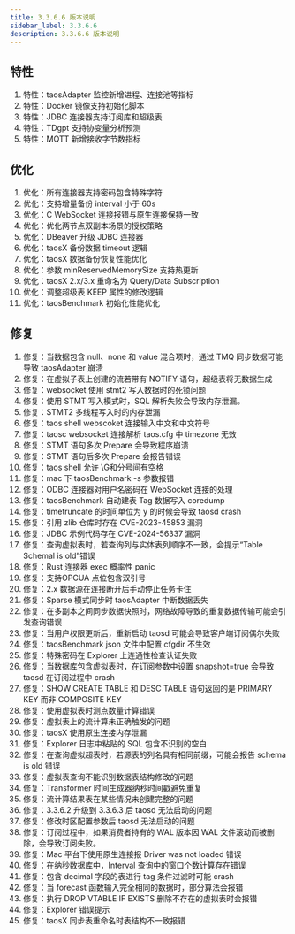 ```yaml
---
title: 3.3.6.6 版本说明
sidebar_label: 3.3.6.6
description: 3.3.6.6 版本说明
---
```


## 特性
  1. 特性：taosAdapter 监控新增进程、连接池等指标
  2. 特性：Docker 镜像支持初始化脚本
  3. 特性：JDBC 连接器支持订阅库和超级表
  4. 特性：TDgpt 支持协变量分析预测
  5. 特性：MQTT 新增接收字节数指标

## 优化
  1. 优化：所有连接器支持密码包含特殊字符
  2. 优化：支持增量备份 interval 小于 60s 
  3. 优化：C WebSocket 连接报错与原生连接保持一致
  4. 优化：优化两节点双副本场景的授权策略
  5. 优化：DBeaver 升级 JDBC 连接器
  6. 优化：taosX 备份数据 timeout 逻辑
  7. 优化：taosX 数据备份恢复性能优化
  8. 优化：参数 minReservedMemorySize 支持热更新
  9. 优化：taosX 2.x/3.x 重命名为 Query/Data Subscription
 10. 优化：调整超级表 KEEP 属性的修改逻辑
 11. 优化：taosBenchmark 初始化性能优化

## 修复
  1. 修复：当数据包含 null、none 和 value 混合项时，通过 TMQ 同步数据可能导致 taosAdapter 崩溃
  2. 修复：在虚拟子表上创建的流若带有 NOTIFY 语句，超级表将无数据生成
  3. 修复：websocket 使用 stmt2 写入数据时的死锁问题
  4. 修复：使用 STMT 写入模式时，SQL 解析失败会导致内存泄漏。
  5. 修复：STMT2 多线程写入时的内存泄漏
  6. 修复：taos shell webscoket 连接输入中文和中文符号
  7. 修复：taosc websocket 连接解析 taos.cfg 中 timezone 无效
  8. 修复：STMT 语句多次 Prepare 会导致程序崩溃
  9. 修复：STMT 语句后多次 Prepare 会报告错误
 10. 修复：taos shell 允许 \G和分号间有空格
 11. 修复：mac 下 taosBenchmark -s 参数报错
 12. 修复：ODBC 连接器对用户名密码在 WebSocket 连接的处理
 13. 修复：taosBenchmark 自动建表 Tag 数据写入 coredump
 14. 修复：timetruncate 的时间单位为 y 的时候会导致 taosd crash
 15. 修复：引用 zlib 仓库时存在 CVE-2023-45853 漏洞
 16. 修复：JDBC 示例代码存在 CVE-2024-56337 漏洞
 17. 修复：查询虚拟表时，若查询列与实体表列顺序不一致，会提示“Table Schemal is old”错误
 18. 修复：Rust 连接器 exec 概率性 panic
 19. 修复：支持OPCUA 点位包含双引号
 20. 修复：2.x 数据源在连接断开后手动停止任务卡住
 21. 修复：Sparse 模式同步时 taosAdapter 中断数据丢失
 22. 修复：在多副本之间同步数据快照时，网络故障导致的重复数据传输可能会引发查询错误
 23. 修复：当用户权限更新后，重新启动 taosd 可能会导致客户端订阅偶尔失败
 24. 修复：taosBenchmark json 文件中配置 cfgdir 不生效
 25. 修复：特殊密码在 Explorer 上连通性检查认证失败
 26. 修复：当数据库包含虚拟表时，在订阅参数中设置 snapshot=true 会导致 taosd 在订阅过程中 crash
 27. 修复：SHOW CREATE TABLE 和 DESC TABLE 语句返回的是 PRIMARY KEY 而非 COMPOSITE KEY
 28. 修复：使用虚拟表时测点数量计算错误
 29. 修复：虚拟表上的流计算未正确触发的问题
 30. 修复：taosX 使用原生连接内存泄漏
 31. 修复：Explorer 日志中粘贴的 SQL 包含不识别的空白
 32. 修复：在查询虚拟超表时，若源表的列名具有相同前缀，可能会报告 schema is old 错误
 33. 修复：虚拟表查询不能识别数据表结构修改的问题
 34. 修复：Transformer 时间生成器纳秒时间戳避免重复
 35. 修复：流计算结果表在某些情况未创建完整的问题
 36. 修复：3.3.6.2 升级到 3.3.6.3 后 taosd 无法启动的问题
 37. 修复：修改时区配置参数后 taosd 无法启动的问题
 38. 修复：订阅过程中，如果消费者持有的 WAL 版本因 WAL 文件滚动而被删除，会导致订阅失败。
 39. 修复：Mac 平台下使用原生连接报 Driver was not loaded 错误
 40. 修复：在纳秒数据库中，Interval 查询中的窗口个数计算存在错误
 41. 修复：包含 decimal 字段的表进行 tag 条件过滤时可能 crash
 42. 修复：当 forecast 函数输入完全相同的数据时，部分算法会报错
 43. 修复：执行 DROP VTABLE IF EXISTS 删除不存在的虚拟表时会报错
 44. 修复：Explorer 错误提示
 45. 修复：taosX 同步表重命名时表结构不一致报错

